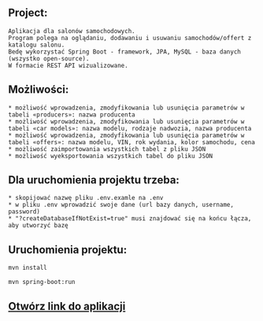 ## Project:

    Aplikacja dla salonów samochodowych.
    Program polega na oglądaniu, dodawaniu i usuwaniu samochodów/offert z katalogu salonu.
    Bedę wykorzystać Spring Boot - framework, JPA, MySQL - baza danych (wszystko open-source). 
    W formacie REST API wizualizowane.

## Możliwości:

    * możliwość wprowadzenia, zmodyfikowania lub usunięcia parametrów w tabeli «producers»: nazwa producenta
    * możliwość wprowadzenia, zmodyfikowania lub usunięcia parametrów w tabeli «car models»: nazwa modelu, rodzaje nadwozia, nazwa producenta
    * możliwość wprowadzenia, zmodyfikowania lub usunięcia parametrów w tabeli «offers»: nazwa modelu, VIN, rok wydania, kolor samochodu, cena
    * możliwość zaimportowania wszystkich tabel z pliku JSON
    * możliwość wyeksportowania wszystkich tabel do pliku JSON


## Dla uruchomienia projektu trzeba:

    * skopijować nazwę pliku .env.examle na .env 
    * w pliku .env wprowadzić swoje dane (url bazy danych, username, password)
    * "?createDatabaseIfNotExist=true" musi znajdować się na końcu łącza, aby utworzyć bazę

## Uruchomienia projektu:
```bash
mvn install
```

```bash
mvn spring-boot:run
```

## [Otwórz link do aplikacji](http://127.0.0.1:8080)